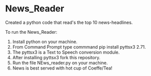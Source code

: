 # News_Reader
Created a python code that read's the top 10 news-headlines. 

To run the News_Reader:
1) Install python on your machine.
2) From Command Prompt type commmand pip install pyttsx3 2.71.
3) The pyttsx3 is a  Text to Speech conversion module.
4) After installing pyttsx3 fork this repository.
5) Run the file NEws_reader.py on your machine.
6) News is best served with hot cup of Coeffe/Tea!
